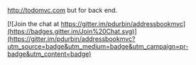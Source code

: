http://todomvc.com but for back end.


[![Join the chat at https://gitter.im/pdurbin/addressbookmvc](https://badges.gitter.im/Join%20Chat.svg)](https://gitter.im/pdurbin/addressbookmvc?utm_source=badge&utm_medium=badge&utm_campaign=pr-badge&utm_content=badge)